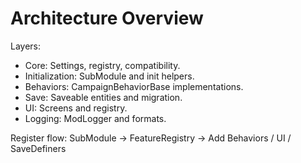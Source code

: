 ﻿# Architecture Overview

Layers:
- Core: Settings, registry, compatibility.
- Initialization: SubModule and init helpers.
- Behaviors: CampaignBehaviorBase implementations.
- Save: Saveable entities and migration.
- UI: Screens and registry.
- Logging: ModLogger and formats.

Register flow:
SubModule -> FeatureRegistry -> Add Behaviors / UI / SaveDefiners